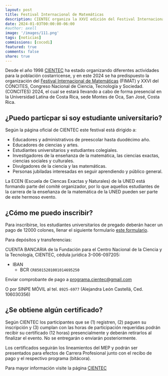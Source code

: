 ```yaml
---
layout: post
title: Festival Internacional de Matemáticas 
description: CIENTEC organiza la XXVI edición del Festival Internacional de Matemática 
date: 2024-01-03T00:00:00-06:00
#author: axell
image: '/images/111.png'
tags: [noticias]
commissions: [cocodi]
featured: true
comments: false
share: true
---
```

Desde el año 1998 [CIENTEC](https://cientec.or.cr/) ha estado organizando diferentes actividades para la población costarricense, y en este 2024 se ha predispuesto la organización del [Festival Internacional de Matemáticas](https://cientec.or.cr/programas/educadores-divulgadores/fimat-concites-2024) (FIMAT) y XXVI del CONCITES, Congreso Nacional de Ciencia, Tecnología y Sociedad. (CONCITES) 2024, el cual se estará llevando a cabo de forma presencial en la Universidad Latina de Costa Rica, sede Montes de Oca, San José, Costa Rica.

## ¿Puedo particpar si soy estudiante universitario?

Según la página oficial de CIENTEC este festival está dirigido a:

- Educadores y administrativos de preescolar hasta duodécimo año.
- Educadores de ciencias y artes.
- Estudiantes universitarios y estudiantes colegiales.
- Investigadores de la enseñanza de la matemática, las ciencias exactas, ciencias sociales y culturales.
- Divulgadores de la ciencia y las matemáticas.
- Personas jubiladas interesadas en seguir aprendiendo y público general.
  
La ECEN (Escuela de Ciencas Exactas y Naturales) de la UNED está formando parte del comité organizador, por lo que aquellos estudiantes de la carrera de la enseñanza de la matemática de la UNED pueden ser parte de este hermoso evento. 

## ¿Cómo me puedo inscribir?

Para inscribirse, los estudiantes universitarios de pregado deberán hacer un pago de 12000 colones, llenar el siguiente formulario [este formulario](https://forms.gle/cc8Qo1gDeyieg7dC6). 

Para depósitos y transferencias:

CUENTA BANCARIA de la Fundación para el Centro Nacional de la Ciencia y la Tecnología, CIENTEC, cédula jurídica 3-006-097205:
- IBAN
  - BCR `CR85015201001014695250`

Enviar comprobante de pago a [programa.cientec@gmail.com](maito:programa.cliente@gmail.com)

O por SINPE MÓVIL al tel. `8925-6977` (Alejandra León Castellá, Ced. 106030356)

## ¿Se obtiene algún certificado?

Según CIENTEC los participantes que se (1) registren, (2) paguen su inscripción y (3) cumplan con las horas de participación requeridas podrán recibir su certificado (12 horas) presencialmente y deberán retirarlos al finalizar el evento. No se entregarán o enviarán posteriormente.

Los certificados seguirán los lineamientos del MEP y podrán ser presentados para efectos de Carrera Profesional junto con el recibo de pago y el respectivo programa (bitácora).

Para mayor información visite la página [CIENTEC](https://cientec.or.cr/programas/educadores-divulgadores/fimat-concites-2024)


